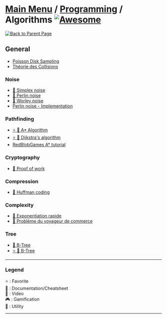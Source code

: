 # [Main Menu](../../README.md) / [Programming](../README.md) / Algorithms [![Awesome](https://awesome.re/badge-flat.svg)](https://awesome.re)

[![Back to Parent Page](https://img.shields.io/badge/-Back_to_Parent_Page-blue?style=for-the-badge)](../README.md)

## General
- [Poisson Disk Sampling](http://devmag.org.za/2009/05/03/poisson-disk-sampling/)
- [Théorie des Collisions](https://jeux.developpez.com/tutoriels/theorie-des-collisions/)

### Noise
- [:book: Simplex noise](https://en.wikipedia.org/wiki/Simplex_noise)
- [:book: Perlin noise](https://en.wikipedia.org/wiki/Perlin_noise)
- [:book: Worley noise](https://en.wikipedia.org/wiki/Worley_noise)
- [Perlin noise - Implementation](https://mrl.cs.nyu.edu/~perlin/noise/)

### Pathfinding
- [:star: :book: A* Algorithm](https://en.wikipedia.org/wiki/A*_search_algorithm)
- [:star: :book: Dijkstra's algorithm](https://en.wikipedia.org/wiki/Dijkstra's_algorithm)
- [RedBlobGames A* tutorial](https://www.redblobgames.com/pathfinding/a-star/introduction.html)

### Cryptography
- [:book: Proof of work](https://en.wikipedia.org/wiki/Proof_of_work)

### Compression
- [:book: Huffman coding](https://en.wikipedia.org/wiki/Huffman_coding)

### Complexity
- [:book: Exponentiation rapide](https://fr.wikipedia.org/wiki/Exponentiation_rapide)
- [:book: Problème du voyageur de commerce](https://fr.wikipedia.org/wiki/Problème_du_voyageur_de_commerce)

### Tree
- [:book: B-Tree](https://fr.wikipedia.org/wiki/Arbre_B)
- [:star: :movie_camera: B-Tree](https://www.youtube.com/watch?v=K1a2Bk8NrYQ)

---

### Legend
:star: : Favorite\
:book: : Documentation/Cheatsheet\
:movie_camera: : Video\
:video_game: : Gamification\
:wrench: : Utility

---
